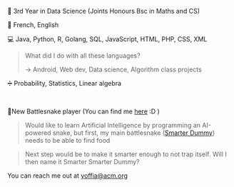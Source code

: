 
📓 3rd Year in Data Science (Joints Honours Bsc in Maths and CS) 

🎤 French, English 

💻 Java, Python, R, Golang, SQL, JavaScript, HTML, PHP, CSS, XML

>What did I do with all these languages?
>
>-> Android, Web dev, Data science, Algorithm class projects

➗ Probability, Statistics, Linear algebra


<br>


🐍New Battlesnake player (You can find me [here](https://play.battlesnake.com/u/doodoal) :D )

>Would like to learn Artificial Intelligence by programming an AI-powered snake, but first, my main battlesnake ([Smarter Dummy](https://github.com/Doodoal/Smarter-dummy)) needs to be able to find food

>Next step would be to make it smarter enough to not trap itself. Will I then name it Smarter Smarter Dummy?


You can reach me out at  [yoffia@acm.org](mailto:yoffia@acm.org)
